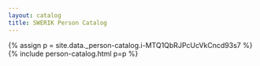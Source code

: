 ```yaml
---
layout: catalog
title: SWERIK Person Catalog
---
```

{% assign p = site.data._person-catalog.i-MTQ1QbRJPcUcVkCncd93s7 %}
{% include person-catalog.html p=p %}

